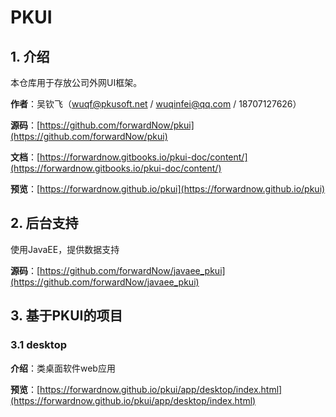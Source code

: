 # PKUI

## 1. 介绍

本仓库用于存放公司外网UI框架。

**作者**：吴钦飞（wuqf@pkusoft.net / wuqinfei@qq.com / 18707127626）

**源码**：[https://github.com/forwardNow/pkui](https://github.com/forwardNow/pkui)

**文档**：[https://forwardnow.gitbooks.io/pkui-doc/content/](https://forwardnow.gitbooks.io/pkui-doc/content/)

**预览**：[https://forwardnow.github.io/pkui](https://forwardnow.github.io/pkui)

## 2. 后台支持

使用JavaEE，提供数据支持

**源码**：[https://github.com/forwardNow/javaee_pkui](https://github.com/forwardNow/javaee_pkui)

## 3. 基于PKUI的项目

### 3.1 desktop

**介绍**：类桌面软件web应用

**预览**：[https://forwardnow.github.io/pkui/app/desktop/index.html](https://forwardnow.github.io/pkui/app/desktop/index.html)

